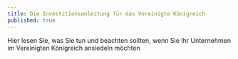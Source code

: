 ```yaml
---
title: Die Investitionsanleitung für das Vereinigte Königreich
published: true
---
```


Hier lesen Sie, was Sie tun und beachten sollten, wenn Sie Ihr Unternehmen im Vereinigten Königreich ansiedeln möchten
